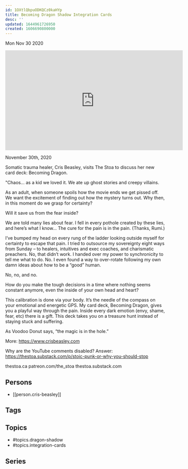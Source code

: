 ```yaml
---
id: 1OXtlQbpuODKQCz0kaHYp
title: Becoming Dragon Shadow Integration Cards
desc: ''
updated: 1644961726950
created: 1606690800000
---
```





Mon Nov 30 2020

<iframe width="560" height="315" src="https://www.youtube.com/embed/bxhzh8gthsE" title="Becoming Dragon Shadow Integration Cards w/ Cris Beasley" frameborder="0" allow="accelerometer; autoplay; clipboard-write; encrypted-media; gyroscope; picture-in-picture" allowfullscreen ></iframe>

November 30th, 2020

Somatic trauma healer, Cris Beasley, visits The Stoa to discuss her new card deck: Becoming Dragon.

"Chaos... as a kid we loved it. We ate up ghost stories and creepy villains.

As an adult, when someone spoils how the movie ends we get pissed off. We want the excitement of finding out how the mystery turns out. Why then, in this moment do we grasp for certainty?

Will it save us from the fear inside?

We are told many lies about fear. I fell in every pothole created by these lies, and here’s what I know... The cure for the pain is in the pain. (Thanks, Rumi.)

I’ve bumped my head on every rung of the ladder looking outside myself for certainty to escape that pain. I tried to outsource my sovereignty eight ways from Sunday – to healers, intuitives and exec coaches, and charismatic preachers. No, that didn’t work. I handed over my power to synchronicity to tell me what to do. No. I even found a way to over-rotate following my own damn ideas about how to be a “good” human.

No, no, and no.

How do you make the tough decisions in a time where nothing seems constant anymore, even the inside of your own head and heart?

This calibration is done via your body. It’s the needle of the compass on your emotional and energetic GPS. My card deck, Becoming Dragon, gives you a playful way through the pain. Inside every dark emotion (envy, shame, fear, etc) there is a gift. This deck takes you on a treasure hunt instead of staying stuck and suffering.

As Voodoo Donut says, “the magic is in the hole.”

More: https://www.crisbeasley.com

Why are the YouTube comments disabled? Answer: https://thestoa.substack.com/p/stoic-punk-or-why-you-should-stop

thestoa.ca
patreon.com/the_stoa
thestoa.substack.com

## Persons

- [[person.cris-beasley]]

## Tags



## Topics

- #topics.dragon-shadow
- #topics.integration-cards

## Series



